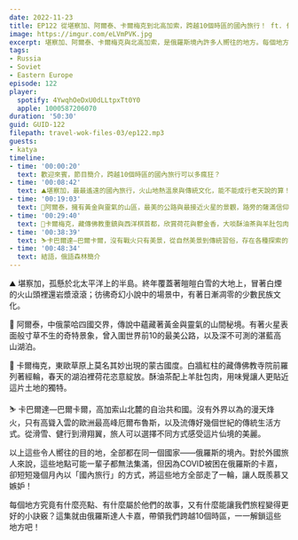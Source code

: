 ```yaml
---
date: 2022-11-23
title: EP122 從堪察加、阿爾泰、卡爾梅克到北高加索，跨越10個時區的國內旅行！ ft. 俄語森林 卡嘉
image: https://imgur.com/eLVmPVK.jpg
excerpt: 堪察加、阿爾泰、卡爾梅克與北高加索，是俄羅斯境內許多人嚮往的地方。每個地方究竟有什麼亮點、有什麼屬於他們的故事，又有什麼能讓我們旅程變得更好的小訣竅？這集就由俄羅斯達人卡嘉，帶領我們跨越10個時區，一一解鎖這些地方吧！
tags:
- Russia
- Soviet
- Eastern Europe
episode: 122
player:
  spotify: 4YwqhOeDxU0dLLtpxTt0Y0
  apple: 1000587206070
duration: '50:30'
guid: GUID-122
filepath: travel-wok-files-03/ep122.mp3
guests:
- katya
timeline:
- time: '00:00:20'
  text: 歡迎來賓，節目簡介，跨越10個時區的國內旅行可以多瘋狂？
- time: '00:08:42'
  text: ⛰️堪察加，最最遙遠的國內旅行，火山地熱溫泉與傳統文化，能不能成行老天說的算！
- time: '00:19:03'
  text: 🌲阿爾泰，擁有黃金與靈氣的山區，最美的公路與最接近火星的景觀，路旁的薩滿信仰神秘儀式
- time: '00:29:40'
  text: 🪷卡爾梅克，藏傳佛教重鎮與西洋棋首都，欣賞荷花與鬱金香，大啖酥油茶與羊肚包肉
- time: '00:38:39'
  text: ⛷️卡巴爾達—巴爾卡爾，沒有戰火只有美景，從自然美景到傳統習俗，存在各種探索的可能性
- time: '00:48:34'
  text: 結語，俄語森林簡介
---
```

⛰️ 堪察加，孤懸於北太平洋上的半島。終年覆蓋著皚皚白雪的大地上，冒著白煙的火山頭裡還岩漿滾滾；彷彿奇幻小說中的場景中，有著日漸凋零的少數民族文化。

🌲 阿爾泰，中俄蒙哈四國交界，傳說中蘊藏著黃金與靈氣的山間秘境。有著火星表面般寸草不生的奇特景象，曾入圍世界前10的最美公路，以及深不可測的湛藍高山湖泊。

🪷 卡爾梅克，東歐草原上莫名其妙出現的蒙古國度。白牆紅柱的藏傳佛教寺院前羅列著經輪，春天的湖泊裡荷花恣意綻放。酥油茶配上羊肚包肉，用味覺讓人更貼近這片土地的獨特。

⛷️ 卡巴爾達—巴爾卡爾，高加索山北麓的自治共和國。沒有外界以為的漫天烽火，只有高聳入雲的歐洲最高峰厄爾布魯斯，以及流傳好幾個世紀的傳統生活方式。從滑雪、健行到滑翔翼，旅人可以選擇不同方式感受這片仙境的美麗。

以上這些令人嚮往的目的地，全部都在同一個國家——俄羅斯的境內。對於外國旅人來說，這些地點可能一輩子都無法集滿，但因為COVID被困在俄羅斯的卡嘉，卻短短幾個月內以「國內旅行」的方式，將這些地方全部走了一輪，讓人既羨慕又嫉妒！

每個地方究竟有什麼亮點、有什麼屬於他們的故事，又有什麼能讓我們旅程變得更好的小訣竅？這集就由俄羅斯達人卡嘉，帶領我們跨越10個時區，一一解鎖這些地方吧！
